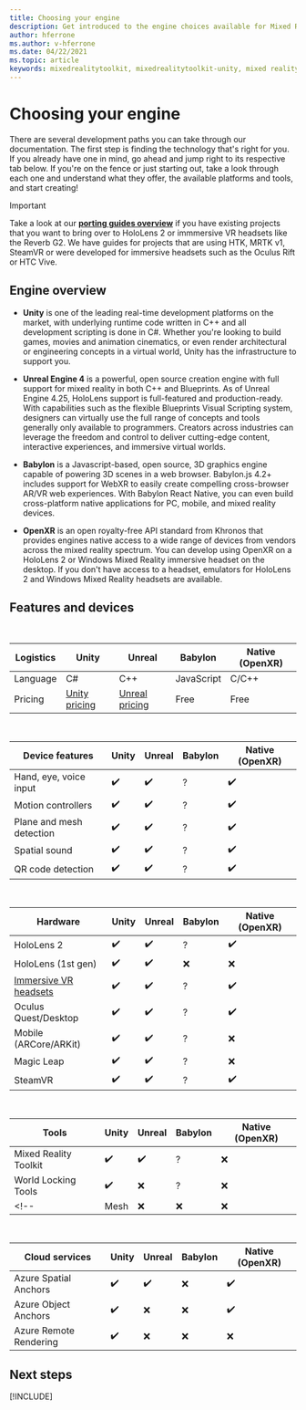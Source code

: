 ```yaml
---
title: Choosing your engine
description: Get introduced to the engine choices available for Mixed Reality development for HoloLens and VR. 
author: hferrone
ms.author: v-hferrone
ms.date: 04/22/2021
ms.topic: article
keywords: mixedrealitytoolkit, mixedrealitytoolkit-unity, mixed reality headset, windows mixed reality headset, virtual reality headset, unity
---
```


# Choosing your engine

There are several development paths you can take through our documentation. The first step is finding the technology that's right for you. If you already have one in mind, go ahead and jump right to its respective tab below. If you're on the fence or just starting out, take a look through each one and understand what they offer, the available platforms and tools, and start creating!

> [!IMPORTANT]
> Take a look at our **[porting guides overview](porting-apps/porting-overview.md)** if you have existing projects that you want to bring over to HoloLens 2 or immmersive VR headsets like the Reverb G2. We have guides for projects that are using HTK, MRTK v1, SteamVR or were developed for immersive headsets such as the Oculus Rift or HTC Vive.

## Engine overview

* **Unity** is one of the leading real-time development platforms on the market, with underlying runtime code written in C++ and all development scripting is done in C#. Whether you're looking to build games, movies and animation cinematics, or even render architectural or engineering concepts in a virtual world, Unity has the infrastructure to support you.

* **Unreal Engine 4** is a powerful, open source creation engine with full support for mixed reality in both C++ and Blueprints. As of Unreal Engine 4.25, HoloLens support is full-featured and production-ready. With capabilities such as the flexible Blueprints Visual Scripting system, designers can virtually use the full range of concepts and tools generally only available to programmers. Creators across industries can leverage the freedom and control to deliver cutting-edge content, interactive experiences, and immersive virtual worlds.

* **Babylon** is a Javascript-based, open source, 3D graphics engine capable of powering 3D scenes in a web browser. Babylon.js 4.2+ includes support for WebXR to easily create compelling cross-browser AR/VR web experiences. With Babylon React Native, you can even build cross-platform native applications for PC, mobile, and mixed reality devices.

* **OpenXR** is an open royalty-free API standard from Khronos that provides engines native access to a wide range of devices from vendors across the mixed reality spectrum. You can develop using OpenXR on a HoloLens 2 or Windows Mixed Reality immersive headset on the desktop. If you don't have access to a headset, emulators for HoloLens 2 and Windows Mixed Reality headsets are available.

## Features and devices

<br>

| Logistics | Unity | Unreal | Babylon | Native (OpenXR) |
|---|---|---|---|---|
| Language | C# | C++ | JavaScript | C/C++ |
| Pricing | [Unity pricing](https://store.unity.com/#plans-individual) | [Unreal pricing](https://www.unrealengine.com/download) | Free | Free |

<br>

| Device features | Unity | Unreal | Babylon | Native (OpenXR) |
|---|---|---|---|---|
| Hand, eye, voice input | ✔️ | ✔️ | ? | ✔️ |
| Motion controllers | ✔️ | ✔️ | ? | ✔️ |
| Plane and mesh detection | ✔️ | ✔️ | ? | ✔️ |
| Spatial sound | ✔️ | ✔️ | ? | ✔️ |
| QR code detection | ✔️ | ✔️ | ? | ✔️ |

<br>

| Hardware | Unity | Unreal | Babylon | Native (OpenXR) |
|---|---|---|---|---|
| HoloLens 2 | ✔️ | ✔️ | ? | ✔️ |
| HoloLens (1st gen) | ✔️ | ✔️ | ❌ | ❌ |
| [Immersive VR headsets](../discover/immersive-headset-hardware-details.md) | ✔️ | ✔️ | ? | ✔️ |
| Oculus Quest/Desktop | ✔️ | ✔️ | ? | ✔️ |
| Mobile (ARCore/ARKit) | ✔️ | ✔️ | ? | ❌ |
| Magic Leap | ✔️ | ✔️ | ? | ❌ |
| SteamVR | ✔️ | ✔️ | ? | ✔️ |

<br>

| Tools | Unity | Unreal | Babylon | Native (OpenXR) |
|---|---|---|---|---|
| Mixed Reality Toolkit | ✔️ | ✔️ | ? | ❌ |
| World Locking Tools | ✔️ | ❌ | ? | ❌ |
<!-- | Mesh | ❌ | ❌ | ❌ | ❌ | -->

<br>

| Cloud services | Unity | Unreal | Babylon | Native (OpenXR) |
|---|---|---|---|---|
| Azure Spatial Anchors | ✔️ | ✔️ | ❌ | ✔️ |
| Azure Object Anchors | ✔️ | ❌ | ❌ | ✔️ |
| Azure Remote Rendering | ✔️ | ❌ | ❌ | ❌ <!-- (End of May) --> |

## Next steps

[!INCLUDE[](includes/tools-next-steps.md)]